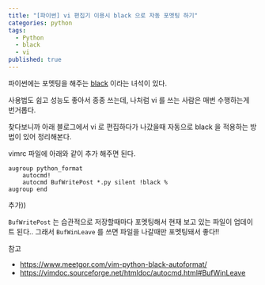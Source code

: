 ```yaml
---
title: "[파이썬] vi 편집기 이용시 black 으로 자동 포멧팅 하기"
categories: python
tags:
  - Python
  - black
  - vi
published: true
---
```


파이썬에는 포멧팅을 해주는 [black](https://github.com/psf/black) 이라는 녀석이 있다.

사용법도 쉽고 성능도 좋아서 종종 쓰는데, 나처럼 vi 를 쓰는 사람은 매번 수행하는게 번거롭다.

찾다보니까 아래 블로그에서 vi 로 편집하다가 나갔을때 자동으로 black 을 적용하는 방법이 있어 정리해본다.

vimrc 파일에 아래와 같이 추가 해주면 된다.

```
augroup python_format
    autocmd!
    autocmd BufWritePost *.py silent !black %
augroup end
```

추가))

`BufWritePost` 는 습관적으로 저장할때마다 포멧팅해서 현재 보고 있는 파일이 업데이트 된다..
그래서 `BufWinLeave` 를 쓰면 파일을 나갈때만 포멧팅돼서 좋다!!

참고
- https://www.meetgor.com/vim-python-black-autoformat/
- https://vimdoc.sourceforge.net/htmldoc/autocmd.html#BufWinLeave

